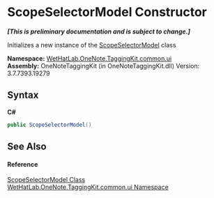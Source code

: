 # ScopeSelectorModel Constructor 
 _**\[This is preliminary documentation and is subject to change.\]**_

Initializes a new instance of the <a href="d90f84ae-94ee-8317-7f04-e9115a7ff7d8.md">ScopeSelectorModel</a> class

**Namespace:**&nbsp;<a href="043a9407-ac38-b3ac-7348-a6090af495ad.md">WetHatLab.OneNote.TaggingKit.common.ui</a><br />**Assembly:**&nbsp;OneNoteTaggingKit (in OneNoteTaggingKit.dll) Version: 3.7.7393.19279

## Syntax

**C#**<br />
``` C#
public ScopeSelectorModel()
```


## See Also


#### Reference
<a href="d90f84ae-94ee-8317-7f04-e9115a7ff7d8.md">ScopeSelectorModel Class</a><br /><a href="043a9407-ac38-b3ac-7348-a6090af495ad.md">WetHatLab.OneNote.TaggingKit.common.ui Namespace</a><br />